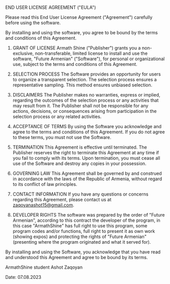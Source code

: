 END USER LICENSE AGREEMENT ("EULA")

Please read this End User License Agreement ("Agreement") carefully before using the software.

By installing and using the software, you agree to be bound by the terms and conditions of this Agreement.

1. GRANT OF LICENSE
Armath Shine ("Publisher") grants you a non-exclusive, non-transferable, limited license to install and use the software, "Future Armenian" ("Software"), for personal or organizational use, subject to the terms and conditions of this Agreement.

2. SELECTION PROCESS
The Software provides an opportunity for users to organize a transparent selection. The selection process ensures a representative sampling. This method ensures unbiased selection.

3. DISCLAIMERS
The Publisher makes no warranties, express or implied, regarding the outcomes of the selection process or any activities that may result from it. The Publisher shall not be responsible for any actions, decisions, or consequences arising from participation in the selection process or any related activities.

4. ACCEPTANCE OF TERMS
By using the Software you acknowledge and agree to the terms and conditions of this Agreement. If you do not agree to these terms, you must not use the Software.

5. TERMINATION
This Agreement is effective until terminated. The Publisher reserves the right to terminate this Agreement at any time if you fail to comply with its terms. Upon termination, you must cease all use of the Software and destroy any copies in your possession.

6. GOVERNING LAW
This Agreement shall be governed by and construed in accordance with the laws of the Republic of Armenia, without regard to its conflict of law principles.

7. CONTACT INFORMATION
If you have any questions or concerns regarding this Agreement, please contact us at zaqoyanashot15@gmail.com.

8. DEVELOPER RIGHTS
The software was prepared by the order of "Future Armenian", according to this contract the developer of the program, in this case "ArmathShine" has full right to use this program, some program codes and/or functions, full right to present it as own work (showing expos) and protecting the rights of "Future Armenian" (presenting where the program originated and what it served for).

By installing and using the Software, you acknowledge that you have read and understood this Agreement and agree to be bound by its terms.

ArmathShine student Ashot Zaqoyan

Date: 07.08.2023